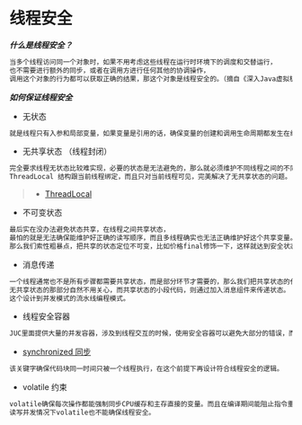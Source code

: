 # 线程安全
***什么是线程安全？***

```md
当多个线程访问同一个对象时，如果不用考虑这些线程在运行时环境下的调度和交替运行，
也不需要进行额外的同步，或者在调用方进行任何其他的协调操作，
调用这个对象的行为都可以获取正确的结果，那这个对象是线程安全的。（摘自《深入Java虚拟机》）
```

***如何保证线程安全***

* 无状态
```md
就是线程只有入参和局部变量，如果变量是引用的话，确保变量的创建和调用生命周期都发生在线程栈内，就可以确保线程安全。
```

* 无共享状态 （线程封闭）
```md
完全要求线程无状态比较难实现，必要的状态是无法避免的，那么就必须维护不同线程之间的不同状态。
ThreadLocal 结构跟当前线程绑定，而且只对当前线程可见，完美解决了无共享状态的问题。
```
> * [ThreadLocal](https://github.com/SunnnyChan/sc.drill-code/blob/master/java/java.util.concurrent/safe/threadLocal/README.md)

* 不可变状态
```md
最后实在没办法避免状态共享，在线程之间共享状态，
最怕的就是无法确保能维护好正确的读写顺序，而且多线程确实也无法正确维护好这个共享变量。
那么我们索性粗暴点，把共享的状态定位不可变，比如价格final修饰一下，这样就达到安全状态共享。
```

* 消息传递
```md
一个线程通常也不是所有步骤都需要共享状态，而是部分环节才需要的，那么我们把共享状态的代码拆开，
无共享状态的那部分自然不用关心，而共享状态的小段代码，则通过加入消息组件来传递状态。
这个设计到并发模式的流水线编程模式。
```

* 线程安全容器
```md
JUC里面提供大量的并发容器，涉及到线程交互的时候，使用安全容器可以避免大部分的错误，而且大大降低了代码的复杂度。
```

* [synchronized 同步](synchronized.md)
```md
该关键字确保代码块同一时间只被一个线程执行，在这个前提下再设计符合线程安全的逻辑。
```

* volatile 约束
```md
volatile确保每次操作都能强制同步CPU缓存和主存直接的变量。而且在编译期间能阻止指令重排。
读写并发情况下volatile也不能确保线程安全。
```
